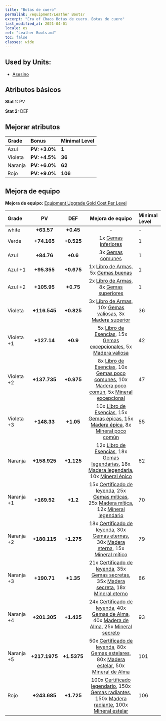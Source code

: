 ```yaml
---
title: "Botas de cuero"
permalink: /equipment/Leather Boots/
excerpt: "Era of Chaos Botas de cuero. Botas de cuero"
last_modified_at: 2021-04-01
locale: es
ref: "Leather Boots.md"
toc: false
classes: wide
---
```


## Used by Units:

* [Asesino](/es/units/Assassin/) 


## Atributos básicos
 **Stat 1:** PV

 **Stat 2:** DEF

## Mejorar atributos

  |     Grade    |   Bonus | Minimal Level | 
  |:-------------|:--------|:--------------| 
  | Azul | **PV: +3.0%** | **1** | 
  | Violeta | **PV: +4.5%** | **36** | 
  | Naranja | **PV: +6.0%** | **62** | 
  | Rojo | **PV: +9.0%** | **106** | 


## Mejora de equipo
 **Mejora de equipo:** [Equipment Upgrade Gold Cost Per Level](/equipment/EquipmentUpgradeCostPerLevel/) 

  |          Grade      | PV | DEF | Mejora de equipo | Minimal Level |
  |:--------------------|:---------:|:---------:|:----------------:|:--------------|
  | white | **+63.57** | **+0.45** | - | - |
  | Verde | **+74.165** | **+0.525** | 1x [Gemas inferiores](/es/Items/mat_4/) | 1 |
  | Azul | **+84.76** | **+0.6** | 3x [Gemas comunes](/es/Items/mat_10/) | 1 |
  | Azul +1 | **+95.355** | **+0.675** | 1x [Libro de Armas](/es/Items/mat_18/), 5x [Gemas buenas](/es/Items/mat_16/) | 1 |
  | Azul +2 | **+105.95** | **+0.75** | 2x [Libro de Armas](/es/Items/mat_25/), 8x [Gemas superiores](/es/Items/mat_23/) | 1 |
  | Violeta | **+116.545** | **+0.825** | 3x [Libro de Armas](/es/Items/mat_32/), 10x [Gemas valiosas](/es/Items/mat_30/), 3x [Madera superior](/es/Items/mat_20/) | 36 |
  | Violeta +1 | **+127.14** | **+0.9** | 5x [Libro de Esencias](/es/Items/mat_39/), 15x [Gemas excepcionales](/es/Items/mat_37/), 5x [Madera valiosa](/es/Items/mat_27/) | 42 |
  | Violeta +2 | **+137.735** | **+0.975** | 8x [Libro de Esencias](/es/Items/mat_46/), 10x [Gemas poco comunes](/es/Items/mat_44/), 10x [Madera poco común](/es/Items/mat_41/), 5x [Mineral excepcional](/es/Items/mat_33/) | 47 |
  | Violeta +3 | **+148.33** | **+1.05** | 10x [Libro de Esencias](/es/Items/mat_53/), 15x [Gemas épicas](/es/Items/mat_51/), 15x [Madera épica](/es/Items/mat_48/), 8x [Mineral poco común](/es/Items/mat_40/) | 55 |
  | Naranja | **+158.925** | **+1.125** | 12x [Libro de Esencias](/es/Items/mat_60/), 18x [Gemas legendarias](/es/Items/mat_58/), 18x [Madera legendaria](/es/Items/mat_55/), 10x [Mineral épico](/es/Items/mat_47/) | 62 |
  | Naranja +1 | **+169.52** | **+1.2** | 15x [Certificado de leyenda](/es/Items/mat_67/), 25x [Gemas míticas](/es/Items/mat_65/), 25x [Madera mítica](/es/Items/mat_62/), 12x [Mineral legendario](/es/Items/mat_54/) | 70 |
  | Naranja +2 | **+180.115** | **+1.275** | 18x [Certificado de leyenda](/es/Items/mat_74/), 30x [Gemas eternas](/es/Items/mat_72/), 30x [Madera eterna](/es/Items/mat_69/), 15x [Mineral mítico](/es/Items/mat_61/) | 79 |
  | Naranja +3 | **+190.71** | **+1.35** | 21x [Certificado de leyenda](/es/Items/mat_81/), 35x [Gemas secretas](/es/Items/mat_79/), 35x [Madera secreta](/es/Items/mat_76/), 18x [Mineral eterno](/es/Items/mat_68/) | 86 |
  | Naranja +4 | **+201.305** | **+1.425** | 24x [Certificado de leyenda](/es/Items/mat_88/), 40x [Gemas de Alma](/es/Items/mat_86/), 40x [Madera de Alma](/es/Items/mat_83/), 25x [Mineral secreto](/es/Items/mat_75/) | 93 |
  | Naranja +5 | **+217.1975** | **+1.5375** | 50x [Certificado de leyenda](/es/Items/mat_95/), 80x [Gemas estelares](/es/Items/mat_93/), 80x [Madera estelar](/es/Items/mat_90/), 50x [Mineral de Alma](/es/Items/mat_82/) | 101 |
  | Rojo | **+243.685** | **+1.725** | 100x [Certificado legendario](/es/Items/mat_102/), 150x [Gemas radiantes](/es/Items/mat_100/), 150x [Madera radiante](/es/Items/mat_97/), 100x [Mineral estelar](/es/Items/mat_89/) | 106 |

